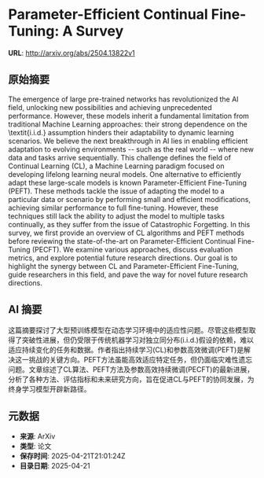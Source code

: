 # Parameter-Efficient Continual Fine-Tuning: A Survey

**URL**: http://arxiv.org/abs/2504.13822v1

## 原始摘要

The emergence of large pre-trained networks has revolutionized the AI field,
unlocking new possibilities and achieving unprecedented performance. However,
these models inherit a fundamental limitation from traditional Machine Learning
approaches: their strong dependence on the \textit{i.i.d.} assumption hinders
their adaptability to dynamic learning scenarios. We believe the next
breakthrough in AI lies in enabling efficient adaptation to evolving
environments -- such as the real world -- where new data and tasks arrive
sequentially. This challenge defines the field of Continual Learning (CL), a
Machine Learning paradigm focused on developing lifelong learning neural
models. One alternative to efficiently adapt these large-scale models is known
Parameter-Efficient Fine-Tuning (PEFT). These methods tackle the issue of
adapting the model to a particular data or scenario by performing small and
efficient modifications, achieving similar performance to full fine-tuning.
However, these techniques still lack the ability to adjust the model to
multiple tasks continually, as they suffer from the issue of Catastrophic
Forgetting. In this survey, we first provide an overview of CL algorithms and
PEFT methods before reviewing the state-of-the-art on Parameter-Efficient
Continual Fine-Tuning (PECFT). We examine various approaches, discuss
evaluation metrics, and explore potential future research directions. Our goal
is to highlight the synergy between CL and Parameter-Efficient Fine-Tuning,
guide researchers in this field, and pave the way for novel future research
directions.


## AI 摘要

这篇摘要探讨了大型预训练模型在动态学习环境中的适应性问题。尽管这些模型取得了突破性进展，但仍受限于传统机器学习对独立同分布(i.i.d.)假设的依赖，难以适应持续变化的任务和数据。作者指出持续学习(CL)和参数高效微调(PEFT)是解决这一挑战的关键方向。PEFT方法虽能高效适应特定任务，但仍面临灾难性遗忘问题。文章综述了CL算法、PEFT方法及参数高效持续微调(PECFT)的最新进展，分析了各种方法、评估指标和未来研究方向，旨在促进CL与PEFT的协同发展，为终身学习模型开辟新路径。

## 元数据

- **来源**: ArXiv
- **类型**: 论文
- **保存时间**: 2025-04-21T21:01:24Z
- **目录日期**: 2025-04-21
